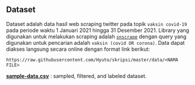 ## Dataset

Dataset adalah data hasil web scraping twitter pada topik `vaksin covid-19` pada periode waktu
1 Januari 2021 hingga 31 Desember 2021. Library yang digunakan untuk melakukan scraping adalah
[`snscrape`](https://github.com/JustAnotherArchivist/snscrape) dengan query yang digunakan untuk
pencarian adalah `vaksin (covid OR corona)`. Data dapat diakses langsung secara online dengan
format link berikut:

```
https://raw.githubusercontent.com/Hyuto/skripsi/master/data/<NAMA FILE>
```

[**sample-data.csv**](./sample-data.csv) : sampled, filtered, and labeled dataset.
